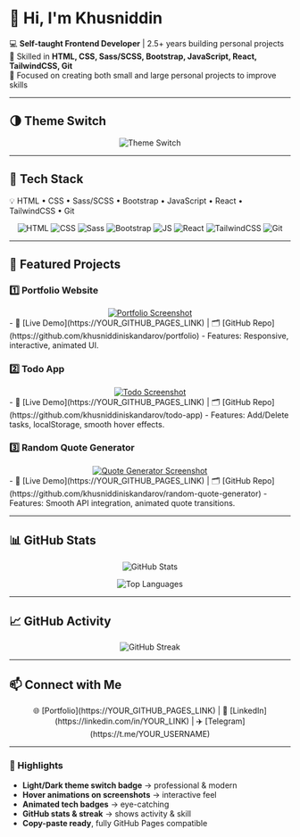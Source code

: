 # 👋 Hi, I'm Khusniddin

💻 **Self-taught Frontend Developer** | 2.5+ years building personal projects  
🚀 Skilled in **HTML, CSS, Sass/SCSS, Bootstrap, JavaScript, React, TailwindCSS, Git**  
📂 Focused on creating both small and large personal projects to improve skills  

---

## 🌗 Theme Switch
<p align="center">
  <img src="https://img.shields.io/badge/Theme-Light%20%7C%20Dark-000000?style=for-the-badge&logo=github&logoColor=white" alt="Theme Switch">
</p>

---

## 🔧 Tech Stack
💡 HTML • CSS • Sass/SCSS • Bootstrap • JavaScript • React • TailwindCSS • Git  

<p align="center">
  <img src="https://img.shields.io/badge/HTML-E34F26?style=for-the-badge&logo=html5&logoColor=white&animation=spin" alt="HTML"/>
  <img src="https://img.shields.io/badge/CSS-1572B6?style=for-the-badge&logo=css3&logoColor=white&animation=spin" alt="CSS"/>
  <img src="https://img.shields.io/badge/Sass-CC6699?style=for-the-badge&logo=sass&logoColor=white&animation=spin" alt="Sass"/>
  <img src="https://img.shields.io/badge/Bootstrap-7952B3?style=for-the-badge&logo=bootstrap&logoColor=white&animation=spin" alt="Bootstrap"/>
  <img src="https://img.shields.io/badge/JavaScript-F7DF1E?style=for-the-badge&logo=javascript&logoColor=black&animation=glitch" alt="JS"/>
  <img src="https://img.shields.io/badge/React-61DAFB?style=for-the-badge&logo=react&logoColor=black&animation=glitch" alt="React"/>
  <img src="https://img.shields.io/badge/TailwindCSS-06B6D4?style=for-the-badge&logo=tailwind-css&logoColor=white&animation=glitch" alt="TailwindCSS"/>
  <img src="https://img.shields.io/badge/Git-F05032?style=for-the-badge&logo=git&logoColor=white&animation=glitch" alt="Git"/>
</p>

---

## 🌟 Featured Projects

### 1️⃣ Portfolio Website
<div align="center">
  <a href="https://YOUR_GITHUB_PAGES_LINK">
    <img src="https://via.placeholder.com/600x300.png?text=Portfolio+Screenshot" alt="Portfolio Screenshot" style="transition: transform 0.3s;" onmouseover="this.style.transform='scale(1.05)'" onmouseout="this.style.transform='scale(1)'"/>
  </a>
</div>
- 🔗 [Live Demo](https://YOUR_GITHUB_PAGES_LINK) | 🗂️ [GitHub Repo](https://github.com/khusniddiniskandarov/portfolio)  
- Features: Responsive, interactive, animated UI.

### 2️⃣ Todo App
<div align="center">
  <a href="https://YOUR_GITHUB_PAGES_LINK">
    <img src="https://via.placeholder.com/600x300.png?text=Todo+App+Screenshot" alt="Todo Screenshot" style="transition: transform 0.3s;" onmouseover="this.style.transform='scale(1.05)'" onmouseout="this.style.transform='scale(1)'"/>
  </a>
</div>
- 🔗 [Live Demo](https://YOUR_GITHUB_PAGES_LINK) | 🗂️ [GitHub Repo](https://github.com/khusniddiniskandarov/todo-app)  
- Features: Add/Delete tasks, localStorage, smooth hover effects.

### 3️⃣ Random Quote Generator
<div align="center">
  <a href="https://YOUR_GITHUB_PAGES_LINK">
    <img src="https://via.placeholder.com/600x300.png?text=Quote+Generator+Screenshot" alt="Quote Generator Screenshot" style="transition: transform 0.3s;" onmouseover="this.style.transform='scale(1.05)'" onmouseout="this.style.transform='scale(1)'"/>
  </a>
</div>
- 🔗 [Live Demo](https://YOUR_GITHUB_PAGES_LINK) | 🗂️ [GitHub Repo](https://github.com/khusniddiniskandarov/random-quote-generator)  
- Features: Smooth API integration, animated quote transitions.

---

## 📊 GitHub Stats
<p align="center">
  <img src="https://github-readme-stats.vercel.app/api?username=khusniddiniskandarov&show_icons=true&theme=radical" alt="GitHub Stats"/>
</p>

<p align="center">
  <img src="https://github-readme-stats.vercel.app/api/top-langs/?username=khusniddiniskandarov&layout=compact&theme=radical" alt="Top Languages"/>
</p>

---

## 📈 GitHub Activity
<p align="center">
  <img src="https://github-readme-streak-stats.herokuapp.com/?user=khusniddiniskandarov&theme=radical" alt="GitHub Streak"/>
</p>

---

## 📫 Connect with Me
<p align="center">
🌐 [Portfolio](https://YOUR_GITHUB_PAGES_LINK) | 💼 [LinkedIn](https://linkedin.com/in/YOUR_LINK) | ✈️ [Telegram](https://t.me/YOUR_USERNAME)
</p>

---

### 🔹 Highlights
- **Light/Dark theme switch badge** → professional & modern  
- **Hover animations on screenshots** → interactive feel  
- **Animated tech badges** → eye-catching  
- **GitHub stats & streak** → shows activity & skill  
- **Copy-paste ready**, fully GitHub Pages compatible

